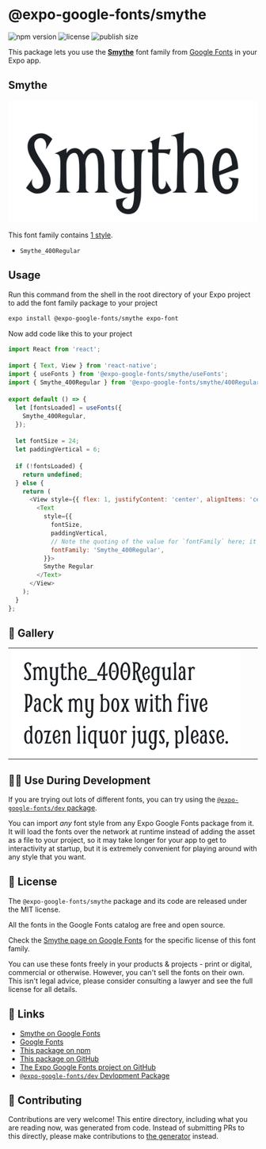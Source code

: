 # @expo-google-fonts/smythe

![npm version](https://flat.badgen.net/npm/v/@expo-google-fonts/smythe)
![license](https://flat.badgen.net/github/license/expo/google-fonts)
![publish size](https://flat.badgen.net/packagephobia/install/@expo-google-fonts/smythe)

This package lets you use the [**Smythe**](https://fonts.google.com/specimen/Smythe) font family from [Google Fonts](https://fonts.google.com/) in your Expo app.

## Smythe

![Smythe](./font-family.png)

This font family contains [1 style](#-gallery).

- `Smythe_400Regular`

## Usage

Run this command from the shell in the root directory of your Expo project to add the font family package to your project
```sh
expo install @expo-google-fonts/smythe expo-font
```

Now add code like this to your project
```js
import React from 'react';

import { Text, View } from 'react-native';
import { useFonts } from '@expo-google-fonts/smythe/useFonts';
import { Smythe_400Regular } from '@expo-google-fonts/smythe/400Regular';

export default () => {
  let [fontsLoaded] = useFonts({
    Smythe_400Regular,
  });

  let fontSize = 24;
  let paddingVertical = 6;

  if (!fontsLoaded) {
    return undefined;
  } else {
    return (
      <View style={{ flex: 1, justifyContent: 'center', alignItems: 'center' }}>
        <Text
          style={{
            fontSize,
            paddingVertical,
            // Note the quoting of the value for `fontFamily` here; it expects a string!
            fontFamily: 'Smythe_400Regular',
          }}>
          Smythe Regular
        </Text>
      </View>
    );
  }
};

```

## 🔡 Gallery


||||
|-|-|-|
|![Smythe_400Regular](.//400Regular/Smythe_400Regular.ttf.png)||||


## 👩‍💻 Use During Development

If you are trying out lots of different fonts, you can try using the [`@expo-google-fonts/dev` package](https://github.com/freeboub/google-fonts/tree/master/font-packages/dev#readme).

You can import *any* font style from any Expo Google Fonts package from it. It will load the fonts
over the network at runtime instead of adding the asset as a file to your project, so it may take longer
for your app to get to interactivity at startup, but it is extremely convenient
for playing around with any style that you want.

## 📖 License

The `@expo-google-fonts/smythe` package and its code are released under the MIT license.

All the fonts in the Google Fonts catalog are free and open source.

Check the [Smythe page on Google Fonts](https://fonts.google.com/specimen/Smythe) for the specific license of this font family.

You can use these fonts freely in your products & projects - print or digital, commercial or otherwise. However, you can't sell the fonts on their own. This isn't legal advice, please consider consulting a lawyer and see the full license for all details.

## 🔗 Links

- [Smythe on Google Fonts](https://fonts.google.com/specimen/Smythe)
- [Google Fonts](https://fonts.google.com/)
- [This package on npm](https://www.npmjs.com/package/@expo-google-fonts/smythe)
- [This package on GitHub](https://github.com/freeboub/google-fonts/tree/master/font-packages/smythe)
- [The Expo Google Fonts project on GitHub](https://github.com/freeboub/google-fonts)
- [`@expo-google-fonts/dev` Devlopment Package](https://github.com/freeboub/google-fonts/tree/master/font-packages/dev)

## 🤝 Contributing

Contributions are very welcome! This entire directory, including what you are reading now, was generated from code. Instead of submitting PRs to this directly, please make contributions to [the generator](https://github.com/freeboub/google-fonts/tree/master/packages/generator) instead.
